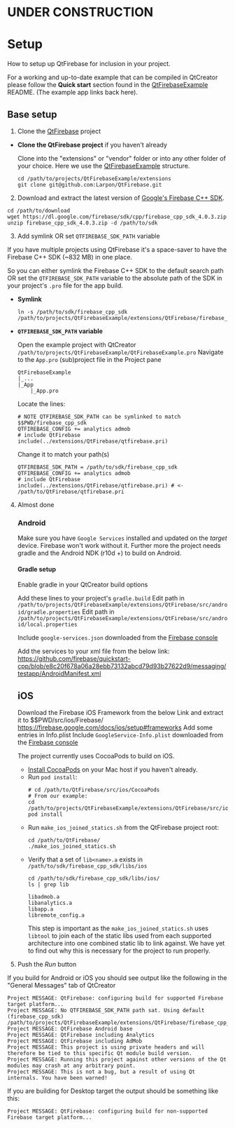 # UNDER CONSTRUCTION

# Setup
How to setup up QtFirebase for inclusion in your project.

For a working and up-to-date example that can be compiled in QtCreator please follow the **Quick start** section found in the [QtFirebaseExample](https://github.com/Larpon/QtFirebaseExample) README. (The example app links back here).

## Base setup

1. Clone the [QtFirebase](https://github.com/Larpon/QtFirebase) project

  * **Clone the QtFirebase project** if you haven't already
  
    Clone into the "extensions" or "vendor" folder or into any other folder of your choice.
    Here we use the [QtFirebaseExample](https://github.com/Larpon/QtFirebaseExample) structure.
    ```
    cd /path/to/projects/QtFirebaseExample/extensions
    git clone git@github.com:Larpon/QtFirebase.git
    ```
    
2. Download and extract the latest version of [Google's Firebase C++ SDK](https://firebase.google.com/docs/cpp/setup).

  ```
  cd /path/to/download
  wget https://dl.google.com/firebase/sdk/cpp/firebase_cpp_sdk_4.0.3.zip
  unzip firebase_cpp_sdk_4.0.3.zip -d /path/to/sdk
  ```

3. Add symlink OR set `QTFIREBASE_SDK_PATH` variable

  If you have multiple projects using QtFirebase it's a space-saver to have the Firebase C++ SDK (~832 MB) in one place.

  So you can either symlink the Firebase C++ SDK to the default search path OR set the `QTFIREBASE_SDK_PATH` variable to the absolute path of the SDK in your project's `.pro` file for the app build.

  * **Symlink**
  
    ```
    ln -s /path/to/sdk/firebase_cpp_sdk /path/to/projects/QtFirebaseExample/extensions/QtFirebase/firebase_cpp_sdk
    ```

  * **`QTFIREBASE_SDK_PATH` variable**
  
    Open the example project with QtCreator `/path/to/projects/QtFirebaseExample/QtFirebaseExample.pro`
    Navigate to the `App.pro` (sub)project file in the Project pane
    ```
    QtFirebaseExample
    |_...
    |_App
        |_App.pro
    ```
    Locate the lines:
    ```
    # NOTE QTFIREBASE_SDK_PATH can be symlinked to match $$PWD/firebase_cpp_sdk
    QTFIREBASE_CONFIG += analytics admob
    # include QtFirebase
    include(../extensions/QtFirebase/qtfirebase.pri)
    ```
    Change it to match your path(s)
    ```
    QTFIREBASE_SDK_PATH = /path/to/sdk/firebase_cpp_sdk
    QTFIREBASE_CONFIG += analytics admob
    # include QtFirebase
    include(../extensions/QtFirebase/qtfirebase.pri) # <- /path/to/QtFirebase/qtfirebase.pri
    ```
    
4. Almost done
  
    ### Android
    Make sure you have `Google Services` installed and updated on the *target* device. Firebase won't work without it.
    Further more the project needs gradle and the Android NDK (r10d +) to build on Android.

    #### Gradle setup
    Enable gradle in your QtCreator build options

    Add these lines to your project's `gradle.build`
    Edit path in `/path/to/projects/QtFirebaseExample/extensions/QtFirebase/src/android/gradle.properties`
    Edit path in `/path/to/projects/QtFirebaseExample/extensions/QtFirebase/src/android/local.properties`
  
    Include `google-services.json` downloaded from the [Firebase console](https://console.firebase.google.com/)
    
    Add the services to your xml file from the below link: https://github.com/firebase/quickstart-cpp/blob/e8c20f678a06a28ebb73132abcd79d93b27622d9/messaging/testapp/AndroidManifest.xml


    ## iOS

    Download the Firebase iOS Framework from the below Link and extract it to $$PWD/src/ios/Firebase/
    https://firebase.google.com/docs/ios/setup#frameworks
    Add some entries in Info.plist
    Include `GoogleService-Info.plist` downloaded from the [Firebase console](https://console.firebase.google.com/)

    The project currently uses CocoaPods to build on iOS.
  
    * [Install CocoaPods](http://stackoverflow.com/questions/20755044/how-to-install-cocoa-pods) on your Mac host if you haven't already.
    * Run `pod install`:
       ```
       # cd /path/to/QtFirebase/src/ios/CocoaPods
       # From our example:
       cd /path/to/projects/QtFirebaseExample/extensions/QtFirebase/src/ios/CocoaPods
       pod install
       ```
    * Run `make_ios_joined_statics.sh` from the QtFirebase project root:
       ```
       cd /path/to/QtFirebase/
       ./make_ios_joined_statics.sh
       ```
    * Verify that a set of `lib<name>.a` exists in `/path/to/sdk/firebase_cpp_sdk/libs/ios`
       ```
       cd /path/to/sdk/firebase_cpp_sdk/libs/ios/
       ls | grep lib
   
       libadmob.a
       libanalytics.a
       libapp.a
       libremote_config.a
       ```
       This step is important as the `make_ios_joined_statics.sh` uses `libtool` to join each of the static libs used from each supported architecture into one combined static lib to link against. We have yet to find out why this is necessary for the project to run properly.
   
5. Push the *Run* button

  If you build for Android or iOS you should see output like the following in the "General Messages" tab of QtCreator
  ```
  Project MESSAGE: QtFirebase: configuring build for supported Firebase target platform...
  Project MESSAGE: No QTFIREBASE_SDK_PATH path sat. Using default (firebase_cpp_sdk) /path/to/projects/QtFirebaseExample/extensions/QtFirebase/firebase_cpp_sdk
  Project MESSAGE: QtFirebase Android base
  Project MESSAGE: QtFirebase including Analytics
  Project MESSAGE: QtFirebase including AdMob
  Project MESSAGE: This project is using private headers and will therefore be tied to this specific Qt module build version.
  Project MESSAGE: Running this project against other versions of the Qt modules may crash at any arbitrary point.
  Project MESSAGE: This is not a bug, but a result of using Qt internals. You have been warned!
  ```

  If you are building for Desktop target the output should be something like this:
  ```
  Project MESSAGE: QtFirebase: configuring build for non-supported Firebase target platform...
  ```
